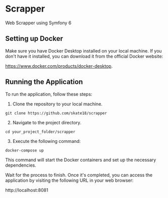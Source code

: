 # Scrapper
Web Scrapper using Symfony 6

Setting up Docker
---------------
Make sure you have Docker Desktop installed on your local machine. If you don't have it installed, you can download it from the official Docker website: 

https://www.docker.com/products/docker-desktop.

Running the Application
---------------
To run the application, follow these steps:

1. Clone the repository to your local machine.
```
git clone https://github.com/skate18/scrapper
```
2. Navigate to the project directory.
```
cd your_project_folder/scrapper
```
3. Execute the following command:
```
docker-compose up
```

This command will start the Docker containers and set up the necessary dependencies.

Wait for the process to finish. Once it's completed, you can access the application by visiting the following URL in your web browser:

http://localhost:8081


